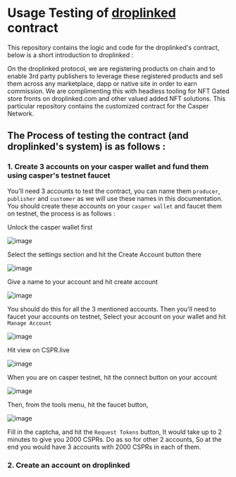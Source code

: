 # Usage Testing of [droplinked](https://www.droplinked.com) contract

This repository contains the logic and code for the droplinked's contract, below is a short introduction to droplinked : 

On the droplinked protocol, we are registering products on chain and to enable 3rd party publishers to leverage these registered products and sell them across any marketplace, dapp or native site in order to earn commission. We are complimenting this with headless tooling for NFT Gated store fronts on droplinked.com and other valued added NFT solutions. This particular repository contains the customized contract for the Casper Network.


## The Process of testing the contract (and droplinked's system) is as follows : 

### 1. Create 3 accounts on your casper wallet and fund them using casper's testnet faucet
You'll need 3 accounts to test the contract, you can name them `producer`, `publisher` and `customer` as we will use these names in this documentation.
You should create these accounts on your `casper wallet` and faucet them on testnet, the process is as follows : 

Unlock the casper wallet first 

![image](https://github.com/FLATLAY/droplinked_casper/assets/20683538/c5e052f5-464c-4d49-9745-46c1012a9197)

Select the settings section and hit the Create Account button there

![image](https://github.com/FLATLAY/droplinked_casper/assets/20683538/7ef1cbd4-ce52-43a8-a21d-1dcdfe8dd659)

Give a name to your account and hit create account

![image](https://github.com/FLATLAY/droplinked_casper/assets/20683538/44145c4f-dc97-4e43-a7ab-7936db9fb5c1)

You should do this for all the 3 mentioned accounts. Then you'll need to faucet your accounts on testnet, Select your account on your wallet and hit `Manage Account`

![image](https://github.com/FLATLAY/droplinked_casper/assets/20683538/6cbcdb09-2e1f-4213-ae6a-00406eb45e86)

Hit view on CSPR.live

![image](https://github.com/FLATLAY/droplinked_casper/assets/20683538/2be0a0c2-c4fb-4b1d-80f0-3f1bd414f580)

When you are on casper testnet, hit the connect button on your account

![image](https://github.com/FLATLAY/droplinked_casper/assets/20683538/298bf314-7f9d-48b1-bd05-a1bebc00e835)

Then, from the tools menu, hit the faucet button, 

![image](https://github.com/FLATLAY/droplinked_casper/assets/20683538/d7f8ddef-19c4-4fa7-b362-cce736b4f9c3)

Fill in the captcha, and hit the `Request Tokens` button, It would take up to 2 minutes to give you 2000 CSPRs. Do as so for other 2 accounts, So at the end you would have 3 accounts with 2000 CSPRs in each of them.

### 2. Create an account on droplinked
